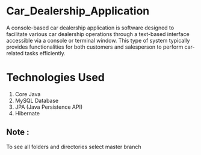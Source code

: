 # Car_Dealership_Application
A console-based car dealership application is software  designed to facilitate various car dealership operations through a text-based interface accessible via a console or terminal window. This type of system typically provides functionalities for both customers and salesperson to perform car-related tasks efficiently.
# Technologies Used
1. Core Java
2. MySQL Database
3. JPA (Java Persistence API)
4. Hibernate
## Note :
To see all folders and directories select master branch

